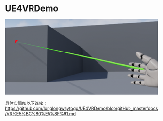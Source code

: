 # UE4VRDemo
![](https://github.com/longlongwaytogo/UE4VRDemo/blob/gitHub_master/docs/res/VRDemo_Spline_MatOK.png?raw=true)

具体实现如以下连接：
<https://github.com/longlongwaytogo/UE4VRDemo/blob/gitHub_master/docs/VR%E5%BC%80%E5%8F%91.md>
